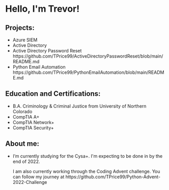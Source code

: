 <h1>Hello, I'm Trevor!</h1>

<h2>Projects:</h2>
<ul>
 <li>Azure SIEM</li> 
 <li>Active Directory</li> 
 <li>Active Directory Password Reset</li> https://github.com/TPrice99/ActiveDirectoryPasswordReset/blob/main/README.md
 <li>Python Email Automation</li> https://github.com/TPrice99/PythonEmailAutomation/blob/main/README.md
</ul>

<h2>Education and Certifications:</h2>
<ul>
  <li>B.A. Criminology & Criminal Justice from University of Northern Colorado</li>
  <li>CompTIA A+</li>
  <li>CompTIA Network+</li>
  <li>CompTIA Security+</li>
</ul>

<h2>About me:</h2>
<ul>
  <li>I’m currently studying for the Cysa+. I'm expecting to be done in by the end of 2022.</li>
</ul>
<ul>
 I am also currently working through the Coding Advent challenge. You can follow my journey at https://github.com/TPrice99/Python-Advent-2022-Challenge
 </ul>

